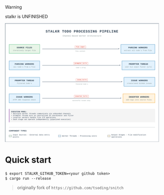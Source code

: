 > [!Warning]
> stalkr is UNFINISHED

![](https://github.com/rakivo/stalkr/blob/master/assets/pipeline-diagram.png)

# Quick start

```console
$ export STALKR_GITHUB_TOKEN=<your github token>
$ cargo run --release
```

> originally fork of `https://github.com/tsoding/snitch`
